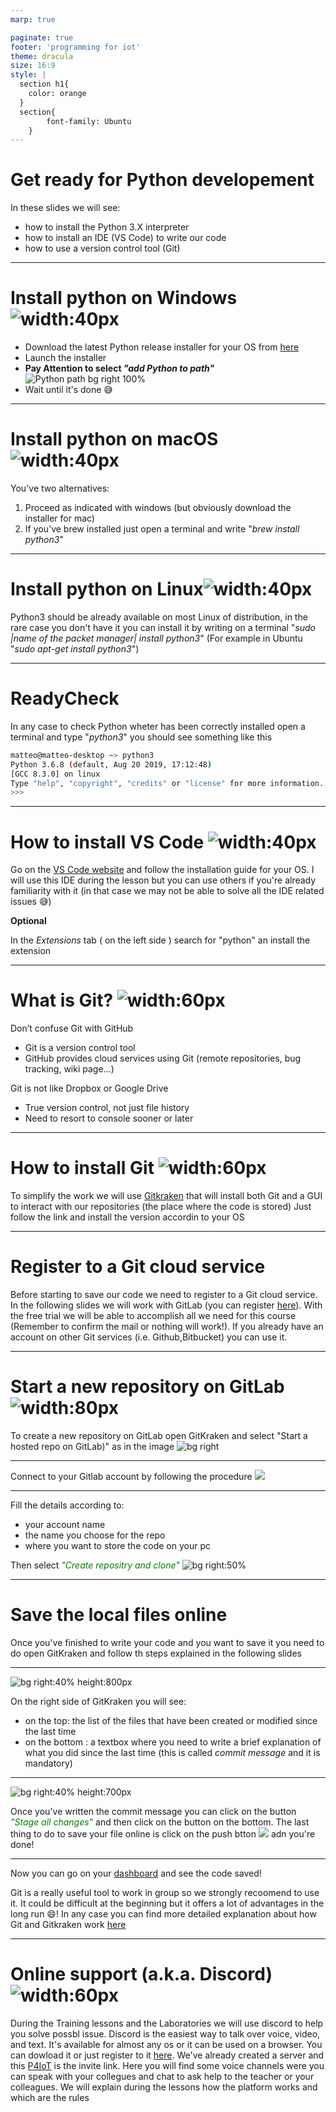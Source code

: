 ```yaml
---
marp: true

paginate: true
footer: 'programming for iot'
theme: dracula
size: 16:9
style: |
  section h1{
    color: orange
  }
  section{
        font-family: Ubuntu
    }
---
```



# Get ready for Python developement

In these slides we will see:

- how to install the Python 3.X interpreter
- how to install an IDE (VS Code) to write our code
- how to use a version control tool (Git)

---

# Install python on Windows ![width:40px](https://icons.iconarchive.com/icons/martz90/circle/256/windows-8-icon.png)

- Download the latest Python release installer for your OS  from [here](https://www.python.org/downloads/)
- Launch the installer
- **Pay Attention to select *"add Python to path"***  
 ![Python path bg right 100%](images/pythonpath.png)
- Wait until it's done :sweat_smile:

---


# Install python on macOS ![width:40px](https://icons.iconarchive.com/icons/danleech/simple/256/apple-icon.png)

You've two alternatives:  

1. Proceed as indicated with windows (but obviously download the installer for mac)
2. If you've brew installed just open a terminal and write "*brew install python3*"

---
# Install python on Linux![width:40px](https://icons.iconarchive.com/icons/dakirby309/windows-8-metro/256/Folders-OS-Linux-Metro-icon.png)

Python3 should be already available on most Linux of distribution, in the rare case you don't have it you can install it by writing on a terminal "*sudo |name of the packet manager| install python3*" (For example in Ubuntu "*sudo apt-get install python3*")

---

# ReadyCheck

In any case to check Python wheter has been correctly installed open a terminal and type "*python3*" you should see something like this

``` bash
matteo@matteo-desktop ~> python3
Python 3.6.8 (default, Aug 20 2019, 17:12:48) 
[GCC 8.3.0] on linux
Type "help", "copyright", "credits" or "license" for more information.
>>>
```

---

# How to install VS Code ![width:40px](https://cdn.icon-icons.com/icons2/2107/PNG/512/file_type_vscode_icon_130084.png)


Go on the [VS Code website](https://code.visualstudio.com/) and follow the installation guide for your OS. I will use this IDE during the lesson but you can use others if you're already familiarity with it (in that case we may not be able to solve all the IDE related issues :sweat_smile:)

**Optional**

In the _Extensions_ tab ( on the left side ) search for "python" an install the extension

---

# What is Git? ![width:60px](https://upload.wikimedia.org/wikipedia/commons/thumb/3/3f/Git_icon.svg/1024px-Git_icon.svg.png)

Don’t confuse Git with GitHub
- Git is a version control tool
- GitHub provides cloud services using Git (remote repositories, bug tracking, wiki page...)

Git is not like Dropbox or Google Drive
- True version control, not just file history
- Need to resort to console sooner or later

---
# How to install Git ![width:60px](https://upload.wikimedia.org/wikipedia/commons/thumb/3/3f/Git_icon.svg/1024px-Git_icon.svg.png)

To simplify the work we will use [Gitkraken](https://www.gitkraken.com/) that will install both Git and a GUI to interact with our repositories (the place where the code is stored)
Just follow the link and install the version accordin to your OS

---

# Register to a Git cloud service

Before starting to save our code we need to register to a Git cloud service. In the following slides we will work with GitLab (you can register [here](https://about.gitlab.com/free-trial/)). With the free trial we will be able to accomplish all we need for this course (Remember to confirm the mail or nothing will work!). If you already have an account on other Git services (i.e. Github,Bitbucket) you can use it.

---

# Start a new repository on GitLab ![width:80px](https://images.g2crowd.com/uploads/product/image/social_landscape/social_landscape_15680ee909406e13c21c8f179f83d99e/gitlab.png)

To create a new repository on GitLab open GitKraken and select "Start a hosted repo on GitLab)" as in the image
![bg right](images/startgitlab.png)

---
Connect to your Gitlab account by following the procedure
![](images/initgitlab.png)

---
Fill the details according to:

- your account name
- the name you choose for the repo
- where you want to store the code on your pc

Then select <i style="color:green">"Create repositry and clone"</i>
![bg right:50%](images/initgitlab2.png)

---

# Save the local files online

Once you've finished to write your code and you want to save it you need to do open GitKraken and follow th steps explained in the following slides

---

![bg right:40% height:800px](images/stagecommit.png)

On the right side of GitKraken you will see:

- on the top: the list of the files that have been created or modified since the last time
- on the bottom : a textbox where you need to write a brief explanation of what you did since the last time (this is called *commit message* and it is mandatory)
  
---
![bg right:40% height:700px](images/stagecommit2.png)

Once you've written the commit message you can click on the button <i style="color:green">"Stage all changes"</i> and then click on the button on the bottom.
The last thing to do to save your file online is click on the push btton ![](images/push.png) adn you're done!


---

Now you can go on your [dashboard](https://gitlab.com/dashboard/projects) and see the code saved!

Git is a really useful tool to work in group so we strongly recoomend to use it. It could be difficult at the beginning but it offers a lot of advantages in the long run :smile:!
In any case you can find more detailed explanation about how Git and Gitkraken work [here](https://support.gitkraken.com/start-here/guide/)

---

# Online support (a.k.a. Discord) ![width:60px](https://www.iconfinder.com/data/icons/popular-services-brands-vol-2/512/discord-512.png)

During the Training lessons and the Laboratories we will use discord to help you solve possbl issue. Discord is the easiest way to talk over voice, video, and text. It's available for almost any os or it can be used on a browser. You can dowload it or just register to it [here](https://discord.com/).
We've already created a server and this [P4IoT](https://discord.gg/S6SMKgB) is the invite link.
Here you will find some voice channels were you can speak with your collegues and chat to ask help to the teacher or your colleagues. We will explain during the lessons how the platform works and which are the rules